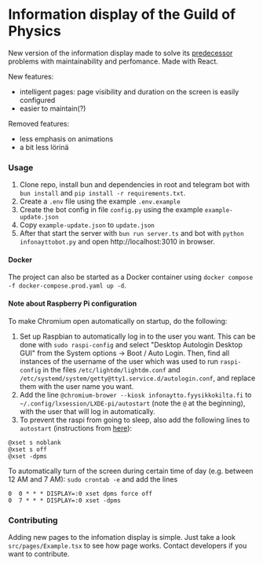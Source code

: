 # Information display of the Guild of Physics

New version of the information display made to solve its [predecessor](https://github.com/fyysikkokilta/fk-infonaytto) problems with maintainability and perfomance. Made with React.

New features:
- intelligent pages: page visibility and duration on the screen is easily configured
- easier to maintain(?)

Removed features:
- less emphasis on animations
- a bit less lörinä

### Usage
1. Clone repo, install bun and dependencies in root and telegram bot with `bun install` and `pip install -r requirements.txt`.
1. Create a `.env` file using the example `.env.example`
1. Create the bot config in file `config.py` using the example `example-update.json`
1. Copy `example-update.json` to `update.json`
1. After that start the server with `bun run server.ts` and bot with `python infonayttobot.py` and open http://localhost:3010 in browser.

#### Docker
The project can also be started as a Docker container using `docker compose -f docker-compose.prod.yaml up -d`.

#### Note about Raspberry Pi configuration
To make Chromium open automatically on startup, do the following:
1. Set up Raspbian to automatically log in to the user you want. This can be done with `sudo raspi-config` and select "Desktop Autologin Desktop GUI" from the System options -> Boot / Auto Login. Then, find all instances of the username of the user which was used to run `raspi-config` in the files `/etc/lightdm/lightdm.conf` and `/etc/systemd/system/getty@tty1.service.d/autologin.conf`, and replace them with the user name you want.
1. Add the line `@chromium-brower --kiosk infonaytto.fyysikkokilta.fi` to `~/.config/lxsession/LXDE-pi/autostart` (note the `@` at the beginning), with the user that will log in automatically.
1. To prevent the raspi from going to sleep, also add the following lines to `autostart` (instructions from [here](https://www.bitpi.co/2015/02/14/prevent-raspberry-pi-from-sleeping/)):
```
@xset s noblank
@xset s off
@xset -dpms
```

To automatically turn of the screen during certain time of day (e.g. between 12 AM and 7 AM): `sudo crontab -e` and add the lines
```
0  0 * * * DISPLAY=:0 xset dpms force off
0  7 * * * DISPLAY=:0 xset -dpms
```

### Contributing
Adding new pages to the infomation display is simple. Just take a look `src/pages/Example.tsx` to see how page works. Contact developers if you want to contribute.
